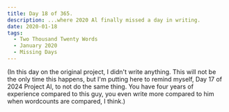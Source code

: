 ```yaml
---
title: Day 18 of 365.
description: ...where 2020 Al finally missed a day in writing.
date: 2020-01-18
tags:
  - Two Thousand Twenty Words
  - January 2020
  - Missing Days
---
```


(In this day on the original project, I didn't write anything. This will not be the only time this happens, but I'm putting here to remind myself, Day 17 of 2024 Project Al, to not do the same thing. You have four years of experience compared to this guy, you even write more compared to him when wordcounts are compared, I think.)